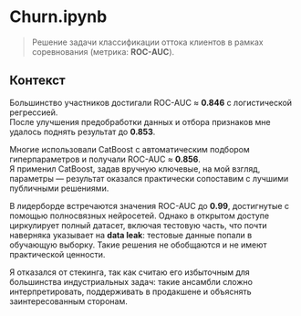 # Churn.ipynb

> Решение задачи классификации оттока клиентов в рамках соревнования (метрика: **ROC-AUC**).

## Контекст
Большинство участников достигали ROC-AUC ≈ **0.846** с логистической регрессией.  
После улучшения предобработки данных и отбора признаков мне удалось поднять результат до **0.853**.

Многие использовали CatBoost с автоматическим подбором гиперпараметров и получали ROC-AUC ≈ **0.856**.  
Я применил CatBoost, задав вручную ключевые, на мой взгляд, параметры — результат оказался практически сопоставим с лучшими публичными решениями.

В лидерборде встречаются значения ROC-AUC до **0.99**, достигнутые с помощью полносвязных нейросетей. Однако в открытом доступе циркулирует полный датасет, включая тестовую часть, что почти наверняка указывает на **data leak**: тестовые данные попали в обучающую выборку. Такие решения не обобщаются и не имеют практической ценности.

Я отказался от стекинга, так как считаю его избыточным для большинства индустриальных задач: такие ансамбли сложно интерпретировать, поддерживать в продакшене и объяснять заинтересованным сторонам.
